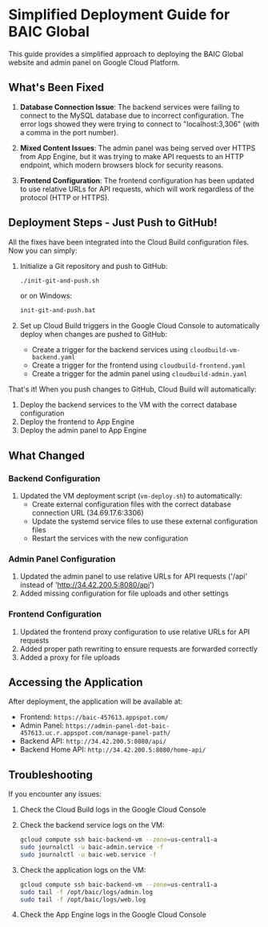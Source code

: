 # Simplified Deployment Guide for BAIC Global

This guide provides a simplified approach to deploying the BAIC Global website and admin panel on Google Cloud Platform.

## What's Been Fixed

1. **Database Connection Issue**: The backend services were failing to connect to the MySQL database due to incorrect configuration. The error logs showed they were trying to connect to "localhost:3,306" (with a comma in the port number).

2. **Mixed Content Issues**: The admin panel was being served over HTTPS from App Engine, but it was trying to make API requests to an HTTP endpoint, which modern browsers block for security reasons.

3. **Frontend Configuration**: The frontend configuration has been updated to use relative URLs for API requests, which will work regardless of the protocol (HTTP or HTTPS).

## Deployment Steps - Just Push to GitHub!

All the fixes have been integrated into the Cloud Build configuration files. Now you can simply:

1. Initialize a Git repository and push to GitHub:
   ```bash
   ./init-git-and-push.sh
   ```
   or on Windows:
   ```bash
   init-git-and-push.bat
   ```

2. Set up Cloud Build triggers in the Google Cloud Console to automatically deploy when changes are pushed to GitHub:
   - Create a trigger for the backend services using `cloudbuild-vm-backend.yaml`
   - Create a trigger for the frontend using `cloudbuild-frontend.yaml`
   - Create a trigger for the admin panel using `cloudbuild-admin.yaml`

That's it! When you push changes to GitHub, Cloud Build will automatically:
1. Deploy the backend services to the VM with the correct database configuration
2. Deploy the frontend to App Engine
3. Deploy the admin panel to App Engine

## What Changed

### Backend Configuration

1. Updated the VM deployment script (`vm-deploy.sh`) to automatically:
   - Create external configuration files with the correct database connection URL (34.69.17.6:3306)
   - Update the systemd service files to use these external configuration files
   - Restart the services with the new configuration

### Admin Panel Configuration

1. Updated the admin panel to use relative URLs for API requests ('/api' instead of 'http://34.42.200.5:8080/api')
2. Added missing configuration for file uploads and other settings

### Frontend Configuration

1. Updated the frontend proxy configuration to use relative URLs for API requests
2. Added proper path rewriting to ensure requests are forwarded correctly
3. Added a proxy for file uploads

## Accessing the Application

After deployment, the application will be available at:

- Frontend: `https://baic-457613.appspot.com/`
- Admin Panel: `https://admin-panel-dot-baic-457613.uc.r.appspot.com/manage-panel-path/`
- Backend API: `http://34.42.200.5:8080/api/`
- Backend Home API: `http://34.42.200.5:8080/home-api/`

## Troubleshooting

If you encounter any issues:

1. Check the Cloud Build logs in the Google Cloud Console

2. Check the backend service logs on the VM:
   ```bash
   gcloud compute ssh baic-backend-vm --zone=us-central1-a
   sudo journalctl -u baic-admin.service -f
   sudo journalctl -u baic-web.service -f
   ```

3. Check the application logs on the VM:
   ```bash
   gcloud compute ssh baic-backend-vm --zone=us-central1-a
   sudo tail -f /opt/baic/logs/admin.log
   sudo tail -f /opt/baic/logs/web.log
   ```

4. Check the App Engine logs in the Google Cloud Console
